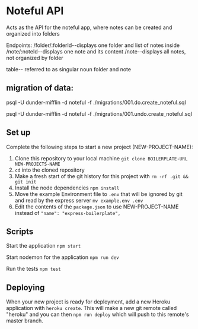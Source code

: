 # Noteful API

Acts as the API for the noteful app, where notes can be created and organized into folders

Endpoints: 
/folder/:folderId--displays one folder and list of notes inside
/note/:noteId--displays one note and its content
/note--displays all notes, not organized by folder

table-- referred to as singular noun folder and note


## migration of data:
psql -U dunder-mifflin -d noteful -f ./migrations/001.do.create_noteful.sql 

psql -U dunder-mifflin -d noteful -f ./migrations/001.undo.create_noteful.sql 


## Set up

Complete the following steps to start a new project (NEW-PROJECT-NAME):

1. Clone this repository to your local machine `git clone BOILERPLATE-URL NEW-PROJECTS-NAME`
2. `cd` into the cloned repository
3. Make a fresh start of the git history for this project with `rm -rf .git && git init`
4. Install the node dependencies `npm install`
5. Move the example Environment file to `.env` that will be ignored by git and read by the express server `mv example.env .env`
6. Edit the contents of the `package.json` to use NEW-PROJECT-NAME instead of `"name": "express-boilerplate",`

## Scripts

Start the application `npm start`

Start nodemon for the application `npm run dev`

Run the tests `npm test`

## Deploying

When your new project is ready for deployment, add a new Heroku application with `heroku create`. This will make a new git remote called "heroku" and you can then `npm run deploy` which will push to this remote's master branch.
